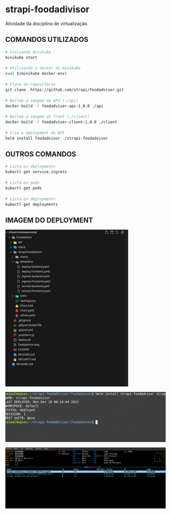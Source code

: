 # strapi-foodadivisor
Atividade da disciplina de virtualização.

## COMANDOS UTILIZADOS

```bash
# Iniciando minikube
minikube start

# Utilizando o docker do minikube
eval $(minikube docker-env)

# Clone do repositório
git clone  https://github.com/strapi/foodadvisor.git

# Builda a imagem da API (./api)
docker build -t foodadvisor-api:1.0.0 ./api

# Builda a imagem do front (./client)
docker build -t foodadvisor-client:1.0.0 ./client

# Cria o deployment da API
helm install foodadvisor ./strapi-foodadvisor
```

## OUTROS COMANDOS

```bash
# Lista os deployments
kubectl get service,ingress

# Lista os pods
kubectl get pods

# Lista os deployments
kubectl get deployments
```

## IMAGEM DO DEPLOYMENT

![Alt text](image.png)


![Alt text](image-1.png)


![Alt text](image-2.png)